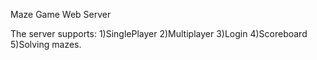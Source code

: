 Maze Game Web Server

The server supports:
1)SinglePlayer
2)Multiplayer
3)Login
4)Scoreboard
5)Solving mazes.

